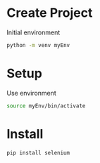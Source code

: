 # Create Project
Initial environment

```sh
python -m venv myEnv
```


# Setup
Use environment 
```sh
source myEnv/bin/activate
```

# Install
```sh
pip install selenium
```